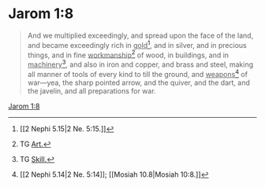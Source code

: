 # Jarom 1:8

> And we multiplied exceedingly, and spread upon the face of the land, and became exceedingly rich in <u>gold</u>[^a], and in silver, and in precious things, and in fine <u>workmanship</u>[^b] of wood, in buildings, and in <u>machinery</u>[^c], and also in iron and copper, and brass and steel, making all manner of tools of every kind to till the ground, and <u>weapons</u>[^d] of war—yea, the sharp pointed arrow, and the quiver, and the dart, and the javelin, and all preparations for war.

[Jarom 1:8](https://www.churchofjesuschrist.org/study/scriptures/bofm/jarom/1?lang=eng&id=p8#p8)


[^a]: [[2 Nephi 5.15|2 Ne. 5:15.]]
[^b]: TG [Art.](https://www.churchofjesuschrist.org/study/scriptures/tg/art?lang=eng)
[^c]: TG [Skill.](https://www.churchofjesuschrist.org/study/scriptures/tg/skill?lang=eng)
[^d]: [[2 Nephi 5.14|2 Ne. 5:14]]; [[Mosiah 10.8|Mosiah 10:8.]]
